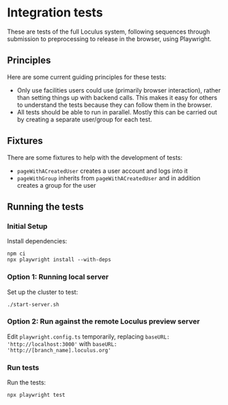 # Integration tests

These are tests of the full Loculus system, following sequences through submission to preprocessing to release in the browser, using Playwright.

## Principles

Here are some current guiding principles for these tests:
- Only use facilities users could use (primarily browser interaction), rather than setting things up with backend calls. This makes it easy for others to understand the tests because they can follow them in the browser.
- All tests should be able to run in parallel. Mostly this can be carried out by creating a separate user/group for each test.


## Fixtures
There are some fixtures to help with the development of tests:
- `pageWithACreatedUser` creates a user account and logs into it
- `pageWithGroup` inherits from `pageWithACreatedUser` and in addition creates a group for the user

## Running the tests

### Initial Setup

Install dependencies:

    npm ci
    npx playwright install --with-deps

### Option 1: Running local server

Set up the cluster to test:

    ./start-server.sh

### Option 2: Run against the remote Loculus preview server

Edit `playwright.config.ts` temporarily, replacing `baseURL: 'http://localhost:3000'` with  `baseURL: 'http://[branch_name].loculus.org'`

### Run tests

Run the tests:

    npx playwright test